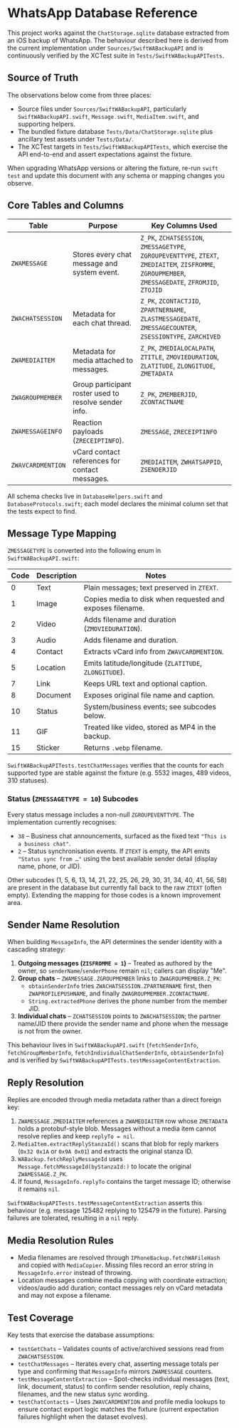 # WhatsApp Database Reference

This project works against the `ChatStorage.sqlite` database extracted from an iOS backup of WhatsApp. The behaviour described here is derived from the current implementation under `Sources/SwiftWABackupAPI` and is continuously verified by the XCTest suite in `Tests/SwiftWABackupAPITests`.

## Source of Truth

The observations below come from three places:

- Source files under `Sources/SwiftWABackupAPI`, particularly `SwiftWABackupAPI.swift`, `Message.swift`, `MediaItem.swift`, and supporting helpers.
- The bundled fixture database `Tests/Data/ChatStorage.sqlite` plus ancillary test assets under `Tests/Data/`.
- The XCTest targets in `Tests/SwiftWABackupAPITests`, which exercise the API end-to-end and assert expectations against the fixture.

When upgrading WhatsApp versions or altering the fixture, re-run `swift test` and update this document with any schema or mapping changes you observe.

## Core Tables and Columns

| Table | Purpose | Key Columns Used |
| --- | --- | --- |
| `ZWAMESSAGE` | Stores every chat message and system event. | `Z_PK`, `ZCHATSESSION`, `ZMESSAGETYPE`, `ZGROUPEVENTTYPE`, `ZTEXT`, `ZMEDIAITEM`, `ZISFROMME`, `ZGROUPMEMBER`, `ZMESSAGEDATE`, `ZFROMJID`, `ZTOJID` |
| `ZWACHATSESSION` | Metadata for each chat thread. | `Z_PK`, `ZCONTACTJID`, `ZPARTNERNAME`, `ZLASTMESSAGEDATE`, `ZMESSAGECOUNTER`, `ZSESSIONTYPE`, `ZARCHIVED` |
| `ZWAMEDIAITEM` | Metadata for media attached to messages. | `Z_PK`, `ZMEDIALOCALPATH`, `ZTITLE`, `ZMOVIEDURATION`, `ZLATITUDE`, `ZLONGITUDE`, `ZMETADATA` |
| `ZWAGROUPMEMBER` | Group participant roster used to resolve sender info. | `Z_PK`, `ZMEMBERJID`, `ZCONTACTNAME` |
| `ZWAMESSAGEINFO` | Reaction payloads (`ZRECEIPTINFO`). | `ZMESSAGE`, `ZRECEIPTINFO` |
| `ZWAVCARDMENTION` | vCard contact references for contact messages. | `ZMEDIAITEM`, `ZWHATSAPPID`, `ZSENDERJID` |

All schema checks live in `DatabaseHelpers.swift` and `DatabaseProtocols.swift`; each model declares the minimal column set that the tests expect to find.

## Message Type Mapping

`ZMESSAGETYPE` is converted into the following enum in `SwiftWABackupAPI.swift`:

| Code | Description | Notes |
| --- | --- | --- |
| 0 | Text | Plain messages; text preserved in `ZTEXT`. |
| 1 | Image | Copies media to disk when requested and exposes filename. |
| 2 | Video | Adds filename and duration (`ZMOVIEDURATION`). |
| 3 | Audio | Adds filename and duration. |
| 4 | Contact | Extracts vCard info from `ZWAVCARDMENTION`. |
| 5 | Location | Emits latitude/longitude (`ZLATITUDE`, `ZLONGITUDE`). |
| 7 | Link | Keeps URL text and optional caption. |
| 8 | Document | Exposes original file name and caption. |
| 10 | Status | System/business events; see subcodes below. |
| 11 | GIF | Treated like video, stored as MP4 in the backup. |
| 15 | Sticker | Returns `.webp` filename. |

`SwiftWABackupAPITests.testChatMessages` verifies that the counts for each supported type are stable against the fixture (e.g. 5532 images, 489 videos, 310 statuses).

### Status (`ZMESSAGETYPE = 10`) Subcodes

Every status message includes a non-null `ZGROUPEVENTTYPE`. The implementation currently recognises:

- `38` – Business chat announcements, surfaced as the fixed text `"This is a business chat"`.
- `2` – Status synchronisation events. If `ZTEXT` is empty, the API emits `"Status sync from …"` using the best available sender detail (display name, phone, or JID).

Other subcodes (1, 5, 6, 13, 14, 21, 22, 25, 26, 29, 30, 31, 34, 40, 41, 56, 58) are present in the database but currently fall back to the raw `ZTEXT` (often empty). Extending the mapping for those codes is a known improvement area.

## Sender Name Resolution

When building `MessageInfo`, the API determines the sender identity with a cascading strategy:

1. **Outgoing messages (`ZISFROMME = 1`)** – Treated as authored by the owner, so `senderName`/`senderPhone` remain `nil`; callers can display "Me".
2. **Group chats** – `ZWAMESSAGE.ZGROUPMEMBER` links to `ZWAGROUPMEMBER.Z_PK`:
   - `obtainSenderInfo` tries `ZWACHATSESSION.ZPARTNERNAME` first, then `ZWAPROFILEPUSHNAME`, and finally `ZWAGROUPMEMBER.ZCONTACTNAME`.
   - `String.extractedPhone` derives the phone number from the member JID.
3. **Individual chats** – `ZCHATSESSION` points to `ZWACHATSESSION`; the partner name/JID there provide the sender name and phone when the message is not from the owner.

This behaviour lives in `SwiftWABackupAPI.swift` (`fetchSenderInfo`, `fetchGroupMemberInfo`, `fetchIndividualChatSenderInfo`, `obtainSenderInfo`) and is verified by `SwiftWABackupAPITests.testMessageContentExtraction`.

## Reply Resolution

Replies are encoded through media metadata rather than a direct foreign key:

1. `ZWAMESSAGE.ZMEDIAITEM` references a `ZWAMEDIAITEM` row whose `ZMETADATA` holds a protobuf-style blob. Messages without a media item cannot resolve replies and keep `replyTo = nil`.
2. `MediaItem.extractReplyStanzaId()` scans that blob for reply markers (`0x32 0x1A` or `0x9A 0x01`) and extracts the original stanza ID.
3. `WABackup.fetchReplyMessageId` uses `Message.fetchMessageId(byStanzaId:)` to locate the original `ZWAMESSAGE.Z_PK`.
4. If found, `MessageInfo.replyTo` contains the target message ID; otherwise it remains `nil`.

`SwiftWABackupAPITests.testMessageContentExtraction` asserts this behaviour (e.g. message 125482 replying to 125479 in the fixture). Parsing failures are tolerated, resulting in a `nil` reply.

## Media Resolution Rules

- Media filenames are resolved through `IPhoneBackup.fetchWAFileHash` and copied with `MediaCopier`. Missing files record an error string in `MessageInfo.error` instead of throwing.
- Location messages combine media copying with coordinate extraction; videos/audio add duration; contact messages rely on vCard metadata and may not expose a filename.

## Test Coverage

Key tests that exercise the database assumptions:

- `testGetChats` – Validates counts of active/archived sessions read from `ZWACHATSESSION`.
- `testChatMessages` – Iterates every chat, asserting message totals per type and confirming that `MessageInfo` mirrors `ZWAMESSAGE` counters.
- `testMessageContentExtraction` – Spot-checks individual messages (text, link, document, status) to confirm sender resolution, reply chains, filenames, and the new status sync wording.
- `testChatContacts` – Uses `ZWAVCARDMENTION` and profile media lookups to ensure contact export logic matches the fixture (current expectation failures highlight when the dataset evolves).
